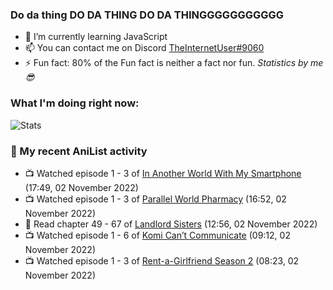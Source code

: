 ### Do da thing DO DA THING DO DA THINGGGGGGGGGGG

<!-- **TheInternetUser0/TheInternetUser0** is a ✨ _special_ ✨ repository because its `README.md` (this file) appears on your GitHub profile. -->


- 🌱 I’m currently learning JavaScript
- 📫 You can contact me on Discord [TheInternetUser#9060](https://discord.com/users/534117072796385300)
- ⚡ Fun fact: 80% of the Fun fact is neither a fact nor fun. _Statistics by me 😎_

### What I'm doing right now:
![Stats](https://discord.c99.nl/widget/theme-3/534117072796385300.png)

### 🌸 My recent AniList activity

<!-- ANILIST_ACTIVITY:start -->

-   📺 Watched episode 1 - 3 of [In Another World With My Smartphone](https://anilist.co/anime/98491) (17:49, 02 November 2022)
-   📺 Watched episode 1 - 3 of [Parallel World Pharmacy](https://anilist.co/anime/136707) (16:52, 02 November 2022)
-   📖 Read chapter 49 - 67 of [Landlord Sisters](https://anilist.co/manga/138564) (12:56, 02 November 2022)
-   📺 Watched episode 1 - 6 of [Komi Can’t Communicate](https://anilist.co/anime/133965) (09:12, 02 November 2022)
-   📺 Watched episode 1 - 3 of [Rent-a-Girlfriend Season 2](https://anilist.co/anime/124410) (08:23, 02 November 2022)

<!-- ANILIST_ACTIVITY:end -->
